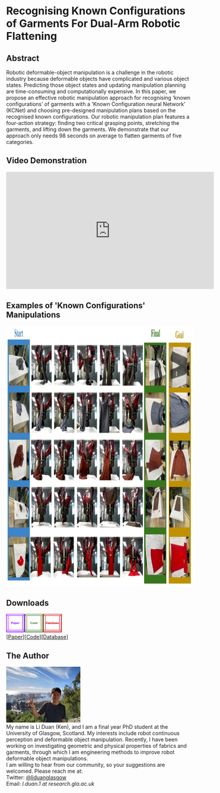 # Recognising Known Configurations of Garments For Dual-Arm Robotic Flattening
## Abstract
Robotic deformable-object manipulation is a challenge in the robotic industry because deformable objects have complicated and various object states. Predicting those object states and updating manipulation planning are time-consuming and computationally expensive. In this paper, we propose an effective robotic manipulation approach for recognising ‘known configurations’ of garments with a 'Known Configuration neural Network' (KCNet) and choosing pre-designed manipulation plans based on the recognised known configurations. Our robotic manipulation plan features a four-action strategy: finding two critical grasping points, stretching the garments, and lifting down the garments. We demonstrate that our approach only needs 98 seconds on average to flatten garments of five categories.

## Video Demonstration
<iframe width="560" height="315" src="https://www.youtube.com/embed/8uf-A_A7m6Q" title="YouTube video player" frameborder="0" allow="accelerometer; autoplay; clipboard-write; encrypted-media; gyroscope; picture-in-picture" allowfullscreen></iframe>

## Examples of 'Known Configurations' Manipulations
<img src="images/Paper- Manipulation_Demonstration.jpg" width="1200" height="700">

## Downloads
<img src="images/Page_Design_Paper.png" width="50" height="50"><img src="images/Page_Design_Code.png" width="50" height="50"><img src="images/Page_Design_Database.png" width="50" height="50">\
 [<a taget="_blank" title="Paper" href="https://arxiv.org/abs/2205.00225">Paper</a>][<a taget="_blank" title="Code" href="https://github.com/LiDuanAtGlasgow/known_configurations">Code</a>][<a taget="_blank" title="Database" href="https://gla-my.sharepoint.com/:u:/g/personal/2168518d_student_gla_ac_uk/EYzzjcNlfS1Gsp772qxqqHgBhSWW59DyeQeN5tJ252Dpsg?e=frlymY">Database</a>]

 

## The Author
<img src='images/Li_Duan_Ken.jpg' width='200' height='150'>\
My name is Li Duan (Ken), and I am a final year PhD student at the University of Glasgow, Scotland. My interests include robot continuous perception and deformable object manipulation. Recently, I have been working on investigating geometric and physical properties of fabrics and garments, through which I am engineering methods to improve robot deformable object manipulations.\
I am willing to hear from our community, so your suggestions are welcomed. Please reach me at:\
Twitter: [@liduanglasgow](https://twitter.com/liduanglasgow)\
Email: <em>l.duan.1 at research.gla.ac.uk</em>
